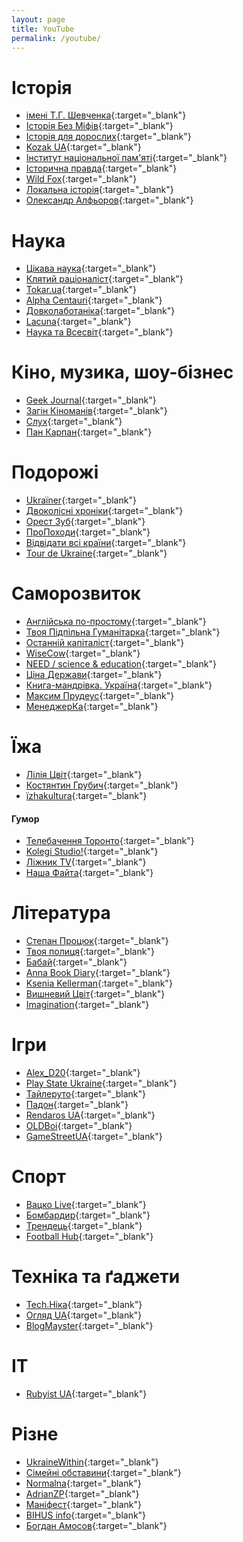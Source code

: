 ```yaml
---
layout: page
title: YouTube
permalink: /youtube/
---
```


# Історія
- [імені Т.Г. Шевченка](https://www.youtube.com/channel/UC1Q2MLy0DEswY-1ZheTcYig){:target="\_blank"}
- [Історія Без Міфів](https://www.youtube.com/c/%D0%86%D1%81%D1%82%D0%BE%D1%80%D1%96%D1%8F%D0%91%D0%B5%D0%B7%D0%9C%D1%96%D1%84%D1%96%D0%B2){:target="\_blank"}
- [Історія для дорослих](https://www.youtube.com/c/%D0%86%D1%81%D1%82%D0%BE%D1%80%D1%96%D1%8F%D0%B4%D0%BB%D1%8F%D0%B4%D0%BE%D1%80%D0%BE%D1%81%D0%BB%D0%B8%D1%85){:target="\_blank"}
- [Kozak UA](https://www.youtube.com/channel/UC9r2U5gtIN5vKixDQz3zcFg){:target="\_blank"}
- [Інститут національної пам'яті](https://www.youtube.com/c/UINPofficial){:target="\_blank"}
- [Історична правда](https://www.youtube.com/channel/UCXc--oAVPSkHprgP6ho7dvQ){:target="\_blank"}
- [Wild Fox](https://www.youtube.com/c/wildfoxfilm){:target="\_blank"}
- [Локальна історія](https://www.youtube.com/c/LOCALHISTORYua){:target="\_blank"}
- [Олександр Алфьоров](https://www.youtube.com/channel/UCcctR-4JHKfMji_tNVPp62w/){:target="\_blank"}

# Наука
- [Цікава наука](https://www.youtube.com/channel/UCMIVE71tHEUDkuw8tPxtzSQ){:target="\_blank"}
- [Клятий раціоналіст](https://www.youtube.com/channel/UCioz7pLeEpBNrFfwHb2m-pA){:target="\_blank"}
- [Tokar.ua](https://www.youtube.com/channel/UCq6zn2sHMneKDVOHdFprf-w){:target="\_blank"}
- [Alpha Centauri](https://www.youtube.com/c/AlphaCentauriUkraine){:target="\_blank"}
- [Довколаботаніка](https://www.youtube.com/c/%D0%94%D0%BE%D0%B2%D0%BA%D0%BE%D0%BB%D0%B0%D0%B1%D0%BE%D1%82%D0%B0%D0%BD%D1%96%D0%BA%D0%B0){:target="\_blank"}
- [Lacuna](https://www.youtube.com/channel/UCbdht4E6LFjRpTDgXWnV_jg){:target="\_blank"}
- [Наука та Всесвіт](https://www.youtube.com/channel/UC9gDR8zmbMhgEULgXipm3OA){:target="\_blank"}

# Кіно, музика, шоу-бізнес
- [Geek Journal](https://www.youtube.com/c/GeekJournal){:target="\_blank"}
- [Загін Кіноманів](https://www.youtube.com/c/%D0%97%D0%B0%D0%B3%D1%96%D0%BD%D0%9A%D1%96%D0%BD%D0%BE%D0%BC%D0%B0%D0%BD%D1%96%D0%B2){:target="\_blank"}
- [Cлух](https://www.youtube.com/c/slukh-media){:target="\_blank"}
- [Пан Карпан](https://www.youtube.com/c/PanKarpan/){:target="\_blank"}

# Подорожі
- [Ukraїner](https://www.youtube.com/c/ukrainernet){:target="\_blank"}
- [Двоколісні хроніки](https://www.youtube.com/c/DvokolisniHroniky){:target="\_blank"}
- [Орест Зуб](https://www.youtube.com/channel/UCAK9Prco9PVR703mkR9TELg){:target="\_blank"}
- [ПроПоходи](https://www.youtube.com/user/propohody){:target="\_blank"}
- [Відвідати всі країни](https://www.youtube.com/c/Gotothegoal/){:target="\_blank"}
- [Tour de Ukraine](https://www.youtube.com/c/TourdeUkraine/){:target="\_blank"}

# Саморозвиток
- [Англійська по-простому](https://www.youtube.com/c/RalfVirst){:target="\_blank"}
- [Твоя Підпільна Гуманітарка](https://www.youtube.com/c/%D0%A2%D0%B2%D0%BE%D1%8F%D0%9F%D1%96%D0%B4%D0%BF%D1%96%D0%BB%D1%8C%D0%BD%D0%B0%D0%93%D1%83%D0%BC%D0%B0%D0%BD%D1%96%D1%82%D0%B0%D1%80%D0%BA%D0%B0){:target="\_blank"}
- [Останній капіталіст](https://www.youtube.com/c/%D0%9E%D1%81%D1%82%D0%B0%D0%BD%D0%BD%D1%96%D0%B9%D0%9A%D0%B0%D0%BF%D1%96%D1%82%D0%B0%D0%BB%D1%96%D1%81%D1%82){:target="\_blank"}
- [WiseCow](https://www.youtube.com/c/WiseCow){:target="\_blank"}
- [NEED / science & education](https://www.youtube.com/c/NecessaryEducation){:target="\_blank"}
- [Ціна Держави](https://www.youtube.com/c/%D0%A6%D1%96%D0%BD%D0%B0%D0%94%D0%B5%D1%80%D0%B6%D0%B0%D0%B2%D0%B8){:target="\_blank"}
- [Книга-мандрівка. Україна](https://www.youtube.com/c/%D0%9A%D0%BD%D0%B8%D0%B3%D0%B0%D0%BC%D0%B0%D0%BD%D0%B4%D1%80%D1%96%D0%B2%D0%BA%D0%B0%D0%A3%D0%BA%D1%80%D0%B0%D1%97%D0%BD%D0%B0){:target="\_blank"}
- [Максим Прудеус](https://www.youtube.com/c/maksymprudeus){:target="\_blank"}
- [МенеджерКа](https://www.youtube.com/c/ManagerkaUA){:target="\_blank"}

# Їжа
- [Лілія Цвіт](https://www.youtube.com/channel/UCa0gsGhdgrKA2dz8Axgbasg){:target="\_blank"}
- [Костянтин Грубич](https://www.youtube.com/channel/UCklsCp5pEApz0Jq7mVibR9w){:target="\_blank"}
- [їzhakultura](https://www.youtube.com/channel/UC0H6VrEGe-kl-JRarG1-0sg){:target="\_blank"}

#### Гумор
- [Телебачення Торонто](https://www.youtube.com/channel/UCF_ZiWz2Vcq1o5u5i1TT3Kw){:target="\_blank"}
- [Kolegi Studio!](https://www.youtube.com/channel/UCGwARGVTJmetRpWEk2sIMYg){:target="\_blank"}
- [Ліжник TV](https://www.youtube.com/channel/UC1nXh4FLYVoaAueFmDoYcnw){:target="\_blank"}
- [Наша Файта](https://www.youtube.com/channel/UC8vLFwQLVymJJY0a3q-kvtg){:target="\_blank"}

# Література
- [Степан Процюк](https://www.youtube.com/c/%D0%A1%D1%82%D0%B5%D0%BF%D0%B0%D0%BD%D0%9F%D1%80%D0%BE%D1%86%D1%8E%D0%BA5){:target="\_blank"}
- [Твоя полиця](https://www.youtube.com/channel/UClrBI-amIeDuV0AtuZVTS7g){:target="\_blank"}
- [Бабай](https://www.youtube.com/c/%D0%91%D0%90%D0%91%D0%90%D0%99){:target="\_blank"}
- [Anna Book Diary](https://www.youtube.com/c/AnnaBookDiary/){:target="\_blank"}
- [Ksenia Kellerman](https://www.youtube.com/c/KseniaKellerman/){:target="\_blank"}
- [Вишневий Цвіт](https://www.youtube.com/channel/UC74_-1ivw94o2O0xH74YlDQ/){:target="\_blank"}
- [Imagination](https://www.youtube.com/channel/UCheYpAbvk_iOHvPc42vknCg/){:target="\_blank"}

# Ігри
- [Alex_D20](https://www.youtube.com/user/RAmAntik21){:target="\_blank"}
- [Play State Ukraine](https://www.youtube.com/channel/UCG4QkyNnDrMF0oJuo_AniPA){:target="\_blank"}
- [Тайлеруто](https://www.youtube.com/c/%D0%A2%D0%B0%D0%B9%D0%BB%D0%B5%D1%80%D1%83%D1%82%D0%BE){:target="\_blank"}
- [Падон](https://www.youtube.com/c/pad0n/){:target="\_blank"}
- [Rendaros UA](https://www.youtube.com/c/RendarosUA/){:target="\_blank"}
- [OLDBoi](https://www.youtube.com/c/OLDboiUA/){:target="\_blank"}
- [GameStreetUA](https://www.youtube.com/c/GameStreetUA/){:target="\_blank"}

# Спорт
- [Вацко Live](https://www.youtube.com/channel/UCm1HATU1Q8W12d6_p6p6FdA){:target="\_blank"}
- [Бомбардир](https://www.youtube.com/channel/UCTzmVEDQcuzma3-tGAwQXYA){:target="\_blank"}
- [Трендець](https://www.youtube.com/channel/UCsew9F3jiQssi1_sbAFkjug){:target="\_blank"}
- [Football Hub](https://www.youtube.com/channel/UCTY4zQ2wDTZk91XeKXWUk7Q){:target="\_blank"}

# Техніка та ґаджети
- [Tech.Ніка](https://www.youtube.com/user/NicolePro100){:target="\_blank"}
- [Огляд UA](https://www.youtube.com/channel/UCC1NDWUoOELGpgAaaA5wCxg){:target="\_blank"}
- [BlogMayster](https://www.youtube.com/c/BLOGMAYSTER/){:target="\_blank"}

# IT
- [Rubyist UA](https://www.youtube.com/channel/UCmYJ-cfkI4mRD5J1uzVRDFw/){:target="\_blank"}

# Різне
- [UkraineWithin](https://www.youtube.com/c/UkraineWithin){:target="\_blank"}
- [Сімейні обставини](https://www.youtube.com/c/Soblya/){:target="\_blank"}
- [Normalna](https://www.youtube.com/c/NormalnaDasha/){:target="\_blank"}
- [AdrianZP](https://www.youtube.com/c/AdrianZPcity/){:target="\_blank"}
- [Маніфест](https://www.youtube.com/c/manifestinua/){:target="\_blank"}
- [BIHUS info](https://www.youtube.com/c/BIHUSinfo/){:target="\_blank"}
- [Богдан Амосов](https://www.youtube.com/channel/UCdhimYIVA5JfNIJCbTaYRhQ/){:target="\_blank"}
